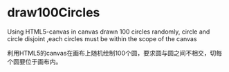 # draw100Circles
Using HTML5-canvas in canvas drawn 100 circles randomly, circle and circle  disjoint ,each circles must be within the scope of the canvas

利用HTML5的canvas在画布上随机绘制100个圆，要求圆与圆之间不相交，切每个圆要位于画布内。

